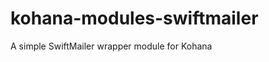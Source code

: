 kohana-modules-swiftmailer
==========================

A simple SwiftMailer wrapper module for Kohana